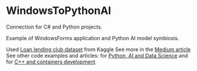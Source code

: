 # WindowsToPythonAI
Connection for C# and Python projects.

Example of WindowsForms application and Python AI model symbiosis.

Used [Loan lending club dataset](https://www.kaggle.com/wendykan/lending-club-loan-data) from Kaggle
See more in the [Medium article](https://towardsdatascience.com/power-your-windows-app-with-ai-connect-c-application-with-python-model-c5f100ebc1fc?source=friends_link&sk=634e8129cde1817faeedbbe61ed4797c)<br>
See other code examples and articles: for [Python, AI and Data Science](https://github.com/Midvel/medium_jupyter_notes) and for [C++ and containers development](https://github.com/Midvel/medium_code_notes)
